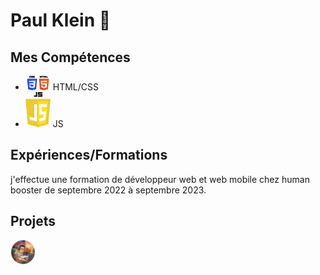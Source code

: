 # Paul Klein 👋
## Mes Compétences
- <img src ="html.png" alt="html" width ="40px"> HTML/CSS
- <img src ="JS.png" alt="js" width ="40px"> JS
## Expériences/Formations
j'effectue une formation de développeur web et web mobile chez human booster de septembre 2022 à septembre 2023.
## Projets
<img src ="photo.png" alt="photo" width ="40px">
